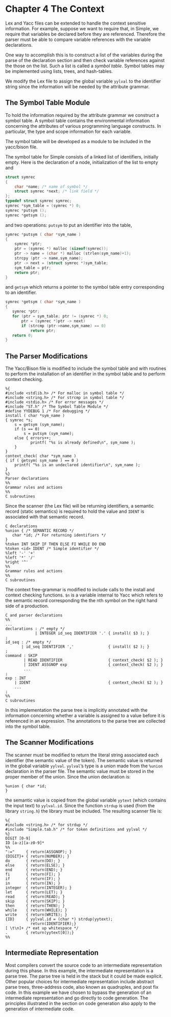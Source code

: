 # Chapter 4 The Context

Lex and Yacc files can be extended to handle the context sensitive information. For example, suppose we want to require that, in Simple, we require that variables be declared before they are referenced. Therefore the parser must be able to compare variable references with the variable declarations.

One way to accomplish this is to construct a list of the variables during the parse of the declaration section and then check variable references against the those on the list. Such a list is called a *symbol table*. Symbol tables may be implemented using lists, trees, and hash-tables.

We modify the Lex file to assign the global variable `yylval` to the identifier string since the information will be needed by the attribute grammar.

## The Symbol Table Module

To hold the information required by the attribute grammar we construct a symbol table. A symbol table contains the environmental information concerning the attributes of various programming language constructs. In particular, the type and scope information for each variable.

The symbol table will be developed as a module to be included in the yacc/bison file.

The symbol table for Simple consists of a linked list of identifiers, initially empty. Here is the declaration of a node, initialization of the list to empty and

```C
struct symrec
{
    char *name; /* name of symbol */
    struct symrec *next; /* link field */
};
typedef struct symrec symrec;
symrec *sym_table = (symrec *) 0;
symrec *putsym ();
symrec *getsym ();
```

and two operations: `putsym` to put an identifier into the table,

```C
symrec *putsym ( char *sym_name )
{
    symrec *ptr;
    ptr = (symrec *) malloc (sizeof(symrec));
    ptr -> name = (char *) malloc (strlen(sym_name)+1);
    strcpy (ptr -> name,sym_name);
    ptr -> next = (struct symrec *)sym_table;
    sym_table = ptr;
    return ptr;
}
```

and `getsym` which returns a pointer to the symbol table entry corresponding to an identifier.

```C
symrec *getsym ( char *sym_name )
{
   symrec *ptr;
   for (ptr = sym_table; ptr != (symrec *) 0;
       ptr = (symrec *)ptr -> next)
       if (strcmp (ptr->name,sym_name) == 0)
           return ptr;
   return 0;
}
```

## The Parser Modifications

The Yacc/Bison file is modified to include the symbol table and with routines to perform the installation of an identifier in the symbol table and to perform context checking.

```livescript
%{
#include <stdlib.h> /* For malloc in symbol table */
#include <string.h> /* For strcmp in symbol table */
#include <stdio.h> /* For error messages */
#include "ST.h" /* The Symbol Table Module */
#define YYDEBUG 1 /* For debugging */
install ( char *sym_name )
{ symrec *s;
    s = getsym (sym_name);
    if (s == 0)
        s = putsym (sym_name);
    else { errors++;
           printf( "%s is already defined\n", sym_name );
    }
}
context_check( char *sym_name )
{ if ( getsym( sym_name ) == 0 )
    printf( "%s is an undeclared identifier\n", sym_name );
}
%}
Parser declarations
%%
Grammar rules and actions
%%
C subroutines
```

Since the scanner (the Lex file) will be returning identifiers, a semantic record (static semantics) is required to hold the value and `IDENT` is associated with that semantic record.

```livescript
C declarations
%union { /* SEMANTIC RECORD */
   char *id; /* For returning identifiers */
}
%token INT SKIP IF THEN ELSE FI WHILE DO END
%token <id> IDENT /* Simple identifier */
%left '-' '+'
%left '*' '/'
%right '^'
%%
Grammar rules and actions
%%
C subroutines
```

The context free-grammar is modified to include calls to the install and context checking functions. `$n` is a variable internal to Yacc which refers to the semantic record corresponding the the nth symbol on the right hand side of a production.

```livescript
C and parser declarations
%%
...
declarations : /* empty */
             | INTEGER id_seq IDENTIFIER '.' { install( $3 ); }
;
id_seq : /* empty */
       | id_seq IDENTIFIER ','               { install( $2 ); }
;
command : SKIP
        | READ IDENTIFIER                    { context_check( $2 ); }
        | IDENT ASSGNOP exp                  { context_check( $2 ); }
        ...
;
exp : INT
    | IDENT                                  { context_check( $2 ); }
    ...
;
%%
C subroutines
```

In this implementation the parse tree is implicitly annotated with the information concerning whether a variable is assigned to a value before it is referenced in an expression. The annotations to the parse tree are collected into the symbol table.

## The Scanner Modifications

The scanner must be modified to return the literal string associated each identifier (the semantic value of the token). The semantic value is returned in the global variable `yylval`. `yylval`’s type is a union made from the `%union` declaration in the parser file. The semantic value must be stored in the proper member of the union. Since the union declaration is:

```livescript
%union { char *id;
}
```

the semantic value is copied from the global variable `yytext` (which contains the input text) to `yylval.id`. Since the function `strdup` is used (from the library `string.h`) the library must be included. The resulting scanner file is:

```livescript
%{
#include <string.h> /* for strdup */
#include "Simple.tab.h" /* for token definitions and yylval */
%}
DIGIT [0-9]
ID [a-z][a-z0-9]*
%%
":="     { return(ASSGNOP); }
{DIGIT}+ { return(NUMBER); }
do       { return(DO); }
else     { return(ELSE); }
end      { return(END); }
fi       { return(FI); }
if       { return(IF); }
in       { return(IN); }
integer  { return(INTEGER); }
let      { return(LET); }
read     { return(READ); }
skip     { return(SKIP); }
then     { return(THEN); }
while    { return(WHILE); }
write    { return(WRITE); }
{ID}     { yylval.id = (char *) strdup(yytext);
           return(IDENTIFIER);}
[ \t\n]+ /* eat up whitespace */
.        { return(yytext[0]);}
%%
```

## Intermediate Representation

Most compilers convert the source code to an intermediate representation during this phase. In this example, the intermediate representation is a parse tree. The parse tree is held in the stack but it could be made explicit. Other popular choices for intermediate representation include abstract parse trees, three-address code, also known as quadruples, and post fix code. In this example we have chosen to bypass the generation of an intermediate representation and go directly to code generation. The principles illustrated in the section on code generation also apply to the generation of intermediate code.

